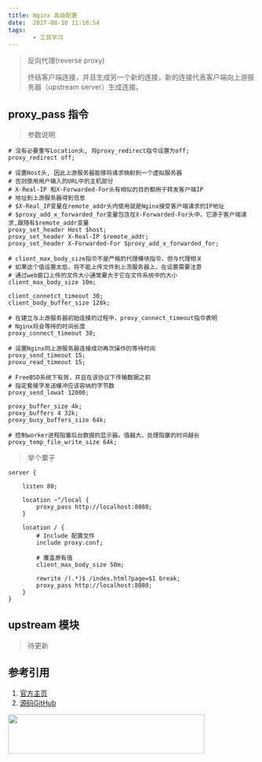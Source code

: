 ```yaml
---
title: Nginx 高级配置
date:  2017-08-10 11:18:54
tags:
       - 工具学习
---
```


> 反向代理(reverse proxy)
> 
> 终结客户端连接，并且生成另一个新的连接，新的连接代表客户端向上游服务器（upstream server）生成连接。


## proxy_pass 指令

> 参数说明

    # 没有必要重写Location头, 将proxy_redirect指令设置为off;
    proxy_redirect off;
    
    # 设置Host头, 因此上游服务器能够将请求映射到一个虚拟服务器
    # 否则使用用户输入的URL中的主机部分
    # X-Real-IP 和X-Forwarded-For头有相似的目的都用于转发客户端IP
    # 地址到上游服务器得到信息
    # $X-Real_IP变量在remote_addr头内使用就是Nginx接受客户端请求的IP地址
    # $proxy_add_x_forwarded_for变量包含在X-Forwarded-For头中，它源于客户端请求,跟随有$remote_addr变量
    proxy_set_header Host $host;
    proxy_set_header X-Real-IP $remote_addr;
    proxy_set_header X-Forwarded-For $proxy_add_x_forwarded_for;
<!-- more -->
    # client_max_body_size指令不是严格的代理模块指令，但与代理相关
    # 如果这个值设置太低，将不能上传文件到上流服务器上，在设置需要注意
    # 通过web窗口上传的文件大小通常要大于它在文件系统中的大小
    client_max_body_size 10m;
    
    client_connetct_timeout 30;
    client_body_buffer_size 128k;
    
    # 在建立与上游服务器初始连接的过程中，proxy_connect_timeout指令表明
    # Nginx将会等待的时间长度
    proxy_connect_timeout 30;
    
    # 设置Nginx同上游服务器连接成功再次操作的等待时间
    proxy_send_timeout 15;
    proxu_read_timeout 15;
    
    # FreeBSD系统下有效，并且在该协议下传输数据之前
    # 指定套接字发送缓冲应该容纳的字节数
    proxy_send_lowat 12000;
    
    proxy_buffer_size 4k;
    proxy_buffers 4 32k;
    proxy_busy_buffers_size 64k;
    
    # 控制worker进程阻塞后台数据的显示器。值越大，处理阻塞的时间越长
    proxy_temp_file_write_size 64k;


> 举个粟子

    server {
    
        listen 80;
    
        location ~^/local {
            proxy_pass http://localhost:8080;
        }
    
        location / {
            # Include 配置文件
            include proxy.conf;
    
            # 覆盖原有值
            client_max_body_size 50m;
    
            rewrite /(.*)$ /index.html?page=$1 break;
            proxy_pass http://localhost:8080;
        }
    }


## upstream 模块

> 待更新

## 参考引用
>
1. [官方主页](http://supervisord.org/index.html)
2. [源码GitHub](https://github.com/Supervisor/supervisor)
<p><img src="/assets/tool/daily_nginx_01.jpg" alt="" width="400" height="80"></p>
